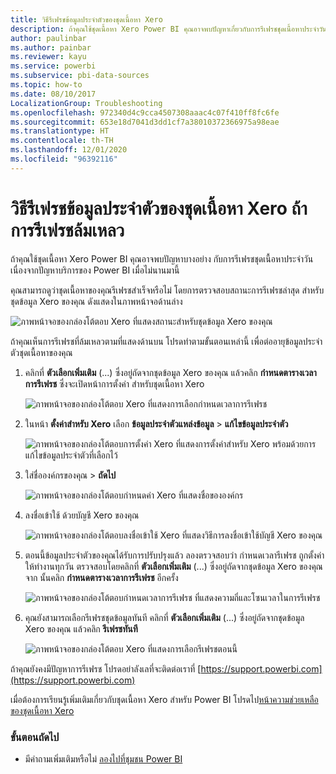 ```yaml
---
title: วิธีรีเฟรชข้อมูลประจำตัวของชุดเนื้อหา Xero
description: ถ้าคุณใช้ชุดเนื้อหา Xero Power BI คุณอาจพบปัญหาเกี่ยวกับการรีเฟรชชุดเนื้อหาประจำวัน เนื่องปัญหาบริการของ Power BI เมื่อไม่นานมานี้
author: paulinbar
ms.author: painbar
ms.reviewer: kayu
ms.service: powerbi
ms.subservice: pbi-data-sources
ms.topic: how-to
ms.date: 08/10/2017
LocalizationGroup: Troubleshooting
ms.openlocfilehash: 972340d4c9cca4507308aaac4c07f410ff8fc6fe
ms.sourcegitcommit: 653e18d7041d3dd1cf7a38010372366975a98eae
ms.translationtype: HT
ms.contentlocale: th-TH
ms.lasthandoff: 12/01/2020
ms.locfileid: "96392116"
---
```

# <a name="how-to-refresh-your-xero-content-pack-credentials-if-refresh-failed"></a>วิธีรีเฟรชข้อมูลประจำตัวของชุดเนื้อหา Xero ถ้าการรีเฟรชล้มเหลว
ถ้าคุณใช้ชุดเนื้อหา Xero Power BI คุณอาจพบปัญหาบางอย่าง กับการรีเฟรชชุดเนื้อหาประจำวัน เนื่องจากปัญหาบริการของ Power BI เมื่อไม่นานมานี้

คุณสามารถดูว่าชุดเนื้อหาของคุณรีเฟรชสำเร็จหรือไม่ โดยการตรวจสอบสถานะการรีเฟรชล่าสุด สำหรับชุดข้อมูล Xero ของคุณ ดังแสดงในภาพหน้าจอด้านล่าง

![ภาพหน้าจอของกล่องโต้ตอบ Xero ที่แสดงสถานะสำหรับชุดข้อมูล Xero ของคุณ](media/service-refresh-xero-credentials/powerbi-xero-refresh-failed.png)

ถ้าคุณเห็นการรีเฟรชที่ล้มเหลวตามที่แสดงด้านบน โปรดทำตามขั้นตอนเหล่านี้ เพื่อต่ออายุข้อมูลประจำตัวชุดเนื้อหาของคุณ

1. คลิกที่ **ตัวเลือกเพิ่มเติม** (...) ซึ่งอยู่ถัดจากชุดข้อมูล Xero ของคุณ แล้วคลิก **กำหนดตารางเวลาการรีเฟรช** ซึ่งจะเปิดหน้าการตั้งค่า สำหรับชุดเนื้อหา Xero
   
    ![ภาพหน้าจอของกล่องโต้ตอบ Xero ที่แสดงการเลือกกำหนดเวลาการรีเฟรช](media/service-refresh-xero-credentials/powerbi-xero-schedule-refresh.png)
2. ในหน้า **ตั้งค่าสำหรับ Xero** เลือก **ข้อมูลประจำตัวแหล่งข้อมูล** > **แก้ไขข้อมูลประจำตัว**
   
    ![ภาพหน้าจอของกล่องโต้ตอบการตั้งค่า Xero ที่แสดงการตั้งค่าสำหรับ Xero พร้อมด้วยการแก้ไขข้อมูลประจำตัวที่เลือกไว้](media/service-refresh-xero-credentials/powerbi-xero-settings-page.png)
3. ใส่ชื่อองค์กรของคุณ > **ถัดไป**
   
    ![ภาพหน้าจอของกล่องโต้ตอบกำหนดค่า Xero ที่แสดงชื่อขององค์กร](media/service-refresh-xero-credentials/powerbi-xero-configure.png)
4. ลงชื่อเข้าใช้ ด้วยบัญชี Xero ของคุณ
   
    ![ภาพหน้าจอของกล่องโต้ตอบลงชื่อเข้าใช้ Xero ที่แสดงวิธีการลงชื่อเข้าใช้บัญชี Xero ของคุณ](media/service-refresh-xero-credentials/powerbi-xero-welcome.png)
5. ตอนนี้ข้อมูลประจำตัวของคุณได้รับการปรับปรุงแล้ว ลองตรวจสอบว่า กำหนดเวลารีเฟรช ถูกตั้งค่าให้ทำงานทุกวัน ตรวจสอบโดยคลิกที่ **ตัวเลือกเพิ่มเติม** (...) ซึ่งอยู่ถัดจากชุดข้อมูล Xero ของคุณ จาก นั้นคลิก **กำหนดตารางเวลาการรีเฟรช** อีกครั้ง
   
    ![ภาพหน้าจอของกล่องโต้ตอบกำหนดเวลาการรีเฟรช ที่แสดงความถี่และโซนเวลาในการรีเฟรช](media/service-refresh-xero-credentials/powerbi-xero-refresh-schedule.png)
6. คุณยังสามารถเลือกรีเฟรชชุดข้อมูลทันที คลิกที่ **ตัวเลือกเพิ่มเติม** (...) ซึ่งอยู่ถัดจากชุดข้อมูล Xero ของคุณ แล้วคลิก **รีเฟรชทันที**
   
    ![ภาพหน้าจอของกล่องโต้ตอบ Xero ที่แสดงการเลือกรีเฟรชตอนนี้](media/service-refresh-xero-credentials/powerbi-xero-refresh-now.png)

ถ้าคุณยังคงมีปัญหาการรีเฟรช โปรดอย่าลังเลที่จะติดต่อเราที่ [https://support.powerbi.com](https://support.powerbi.com) 

เมื่อต้องการเรียนรู้เพิ่มเติมเกี่ยวกับชุดเนื้อหา Xero สำหรับ Power BI โปรดไป[หน้าความช่วยเหลือของชุดเนื้อหา Xero](service-connect-to-xero.md)

### <a name="next-steps"></a>ขั้นตอนถัดไป
* มีคำถามเพิ่มเติมหรือไม่ [ลองไปที่ชุมชน Power BI](https://community.powerbi.com/)

